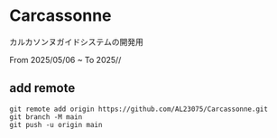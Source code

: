 # Carcassonne

カルカソンヌガイドシステムの開発用

From 2025/05/06 ~ To 2025//

## add remote

```shell
git remote add origin https://github.com/AL23075/Carcassonne.git
git branch -M main
git push -u origin main
```
